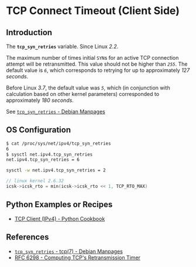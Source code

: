 # TCP Connect Timeout (Client Side)

## Introduction

The **`tcp_syn_retries`** variable. Since Linux *2.2*.

The maximum number of times initial `SYN`s for an active TCP connection attempt will be retransmitted.
This value should not be higher than *`255`*. The default value is *`6`*,
which corresponds to retrying for up to approximately *127 seconds*.

Before Linux *3.7*, the default value was *`5`*,
which (in conjunction with calculation based on other kernel parameters)
corresponded to approximately *180 seconds*.

See [`tcp_syn_retries` - Debian Manpages](https://manpages.debian.org/bookworm/manpages/tcp.7.en.html#tcp_syn_retries)

## OS Configuration

```bash
$ cat /proc/sys/net/ipv4/tcp_syn_retries
6
$ sysctl net.ipv4.tcp_syn_retries
net.ipv4.tcp_syn_retries = 6

sysctl -w net.ipv4.tcp_syn_retries = 2
```

```c
// linux kernel 2.6.32
icsk->icsk_rto = min(icsk->icsk_rto << 1, TCP_RTO_MAX)
```

## Python Examples or Recipes

- [TCP Client (IPv4) - Python Cookbook](https://leven-cn.github.io/python-cookbook/cookbook/core/net/tcp_client_ipv4)

## References

<!-- markdownlint-disable line-length -->

- [`tcp_syn_retries` - tcp(7) - Debian Manpages](https://manpages.debian.org/bookworm/manpages/tcp.7.en.html#tcp_syn_retries)
- [RFC 6298 - Computing TCP's Retransmission Timer](https://datatracker.ietf.org/doc/html/rfc6298.html)

<!-- markdownlint-enable line-length -->
